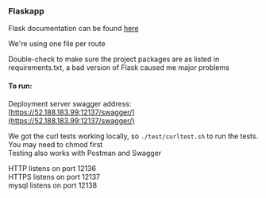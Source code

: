 ### Flaskapp
Flask documentation can be found [here](https://exploreflask.com/en/latest/index.html)

We're using one file per route

Double-check to make sure the project packages are as listed in 
requirements.txt, a bad version of Flask caused me major problems

#### To run:
Deployment server swagger address: [https://52.188.183.99:12137/swagger/](https://52.188.183.99:12137/swagger/)

We got the curl tests working locally, so `./test/curltest.sh` to run the tests. You may need to chmod first  
Testing also works with Postman and Swagger

HTTP listens on port 12136  
HTTPS listens on port 12137  
mysql listens on port 12138